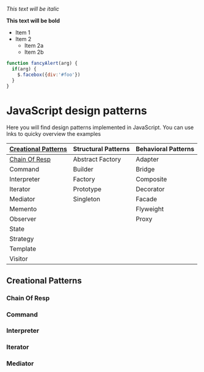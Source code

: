
*This text will be italic*

**This text will be bold**

* Item 1
* Item 2
  * Item 2a
  * Item 2b

```javascript
function fancyAlert(arg) {
  if(arg) {
    $.facebox({div:'#foo'})
  }
}
```

# JavaScript design patterns 

Here you will find design patterns implemented in JavaScript. 
You can use lnks to quicky overview the examples


[Creational Patterns](#creational-patterns) | Structural Patterns | Behavioral Patterns
------------ | ------------- | -------------
[Chain Of Resp](#chain-of-resp) | Abstract Factory |Adapter
Command |  Builder | Bridge
Interpreter | Factory | Composite
Iterator | Prototype | Decorator
Mediator | Singleton | Facade
Memento | | Flyweight
Observer | | Proxy
State |
Strategy |
Template |
Visitor |

## Creational Patterns

### Chain Of Resp

### Command

### Interpreter

### Iterator

### Mediator
